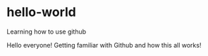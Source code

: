 # hello-world
Learning how to use github


Hello everyone! 
Getting familiar with Github and how this all works! 
